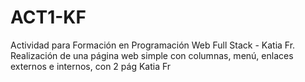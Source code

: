 # ACT1-KF
Actividad para Formación en Programación Web Full Stack - Katia Fr.
Realización de una página web simple con columnas, menú, enlaces externos e internos, con 2 pág Katia Fr
